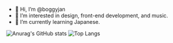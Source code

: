 - 👋 Hi, I’m @boggyjan
- 👀 I’m interested in design, front-end development, and music.
- 🌱 I’m currently learning Japanese.

![Anurag's GitHub stats](https://github-readme-stats.vercel.app/api?username=boggyjan&show_icons=true&theme=merko)
![Top Langs](https://github-readme-stats.vercel.app/api/top-langs/?username=boggyjan&layout=donut)
<!-- - 💞️ I’m looking to collaborate on ... -->
<!-- - 📫 How to reach me ... -->

<!---
boggyjan/boggyjan is a ✨ special ✨ repository because its `README.md` (this file) appears on your GitHub profile.
You can click the Preview link to take a look at your changes.
--->

